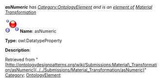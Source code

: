___asNumeric__ has [Category:OntologyElement](../../Category/OntologyElement "Category:OntologyElement") and is an [element of](../../Property/ElementOf "Property:ElementOf") [Material Transformation](../../Submissions/Material_Transformation "Submissions:Material Transformation")_


  




[![DatatypeProperty](../../images/thumb/a/a5/DatatypeProperty.gif/45px-DatatypeProperty.gif)](../../Image/DatatypeProperty.gif "DatatypeProperty")
__Name__: asNumeric 


__Type:__ owl:DatatypeProperty 


__Description__: 





Retrieved from "[http://ontologydesignpatterns.org/wiki/Submissions:Material\_Transformation/asNumeric](../../Submissions/Material_Transformation/asNumeric)"
 [Category](http://ontologydesignpatterns.org/wiki/Special:Categories "Special:Categories"): [OntologyElement](../../Category/OntologyElement "Category:OntologyElement")